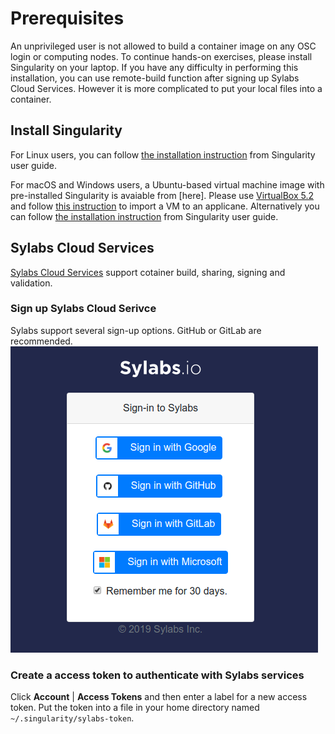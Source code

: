 # Prerequisites
An unprivileged user is not allowed to build a container image on any OSC login
or computing nodes. To continue hands-on exercises, please install Singularity
on your laptop. If you have any difficulty in performing this installation, you
can use remote-build function after signing up Sylabs Cloud Services. However
it is more complicated to put your local files into a container.

## Install Singularity
For Linux users, you can follow [the installation
instruction](https://www.sylabs.io/guides/3.1/user-guide/installation.html#install-on-linux)
from Singularity user guide.

For macOS and Windows users, a Ubuntu-based virtual machine image with
pre-installed Singularity is avaiable from [here]. Please use [VirtualBox
5.2](https://www.virtualbox.org/wiki/Download_Old_Builds_5_2) and follow [this
instruction](https://docs.oracle.com/cd/E26217_01/E26796/html/qs-import-vm.html)
to import a VM to an applicane. Alternatively you can follow [the installation
instruction](https://www.sylabs.io/guides/3.1/user-guide/installation.html#install-on-windows-or-mac)
from Singularity user guide.

## Sylabs Cloud Services
[Sylabs Cloud Services](https://cloud.sylabs.io/home) support cotainer build,
sharing, signing and validation.

### Sign up Sylabs Cloud Serivce
Sylabs support several sign-up options. GitHub or GitLab are recommended.
![alt text](./sylab_io_signin.png "Sylabs.io Signin")

### Create a access token to authenticate with Sylabs services
Click __Account__ | __Access Tokens__ and then enter a label for a new access
token. Put the token into a file in your home directory named
`~/.singularity/sylabs-token`.
